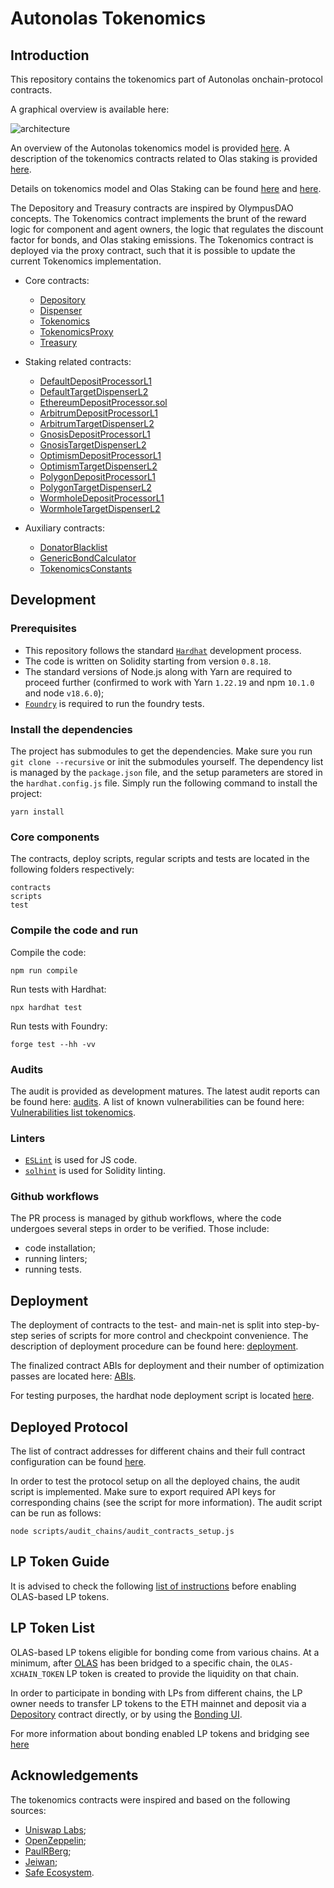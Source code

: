# Autonolas Tokenomics

## Introduction

This repository contains the tokenomics part of Autonolas onchain-protocol contracts.

A graphical overview is available here:

![architecture](https://github.com/valory-xyz/autonolas-tokenomics/blob/main/docs/On-chain_architecture_v5.png)

An overview of the Autonolas tokenomics model is provided [here](https://github.com/valory-xyz/autonolas-tokenomics/blob/main/docs/Autonolas_tokenomics_audit.pdf). A description of the tokenomics contracts related to Olas staking is provided [here](https://github.com/valory-xyz/autonolas-tokenomics/blob/main/docs/StakingSmartContracts.pdf).

Details on tokenomics model and Olas Staking can be found [here](https://olas.network/documents/whitepaper/Autonolas_Tokenomics_Core_Technical_Document.pdf) and [here](https://staking.olas.network/poaa-whitepaper.pdf).

The Depository and Treasury contracts are inspired by OlympusDAO concepts. The Tokenomics contract implements the brunt of the reward logic
for component and agent owners, the logic that regulates the discount factor for bonds, and Olas staking emissions.
The Tokenomics contract is deployed via the proxy contract, such that it is possible to update the current Tokenomics implementation.

- Core contracts:
  - [Depository](https://github.com/valory-xyz/autonolas-tokenomics/blob/main/contracts/Depository.sol)
  - [Dispenser](https://github.com/valory-xyz/autonolas-tokenomics/blob/main/contracts/Dispenser.sol)
  - [Tokenomics](https://github.com/valory-xyz/autonolas-tokenomics/blob/main/contracts/Tokenomics.sol)
  - [TokenomicsProxy](https://github.com/valory-xyz/autonolas-tokenomics/blob/main/contracts/TokenomicsProxy.sol)
  - [Treasury](https://github.com/valory-xyz/autonolas-tokenomics/blob/main/contracts/Treasury.sol)

- Staking related contracts:
  - [DefaultDepositProcessorL1](https://github.com/valory-xyz/autonolas-tokenomics/blob/main/contracts/staking/DefaultDepositProcessorL1.sol)
  - [DefaultTargetDispenserL2](https://github.com/valory-xyz/autonolas-tokenomics/blob/main/contracts/staking/DefaultTargetDispenserL2.sol)
  - [EthereumDepositProcessor.sol](https://github.com/valory-xyz/autonolas-tokenomics/blob/main/contracts/staking/EthereumDepositProcessor.sol.sol)
  - [ArbitrumDepositProcessorL1](https://github.com/valory-xyz/autonolas-tokenomics/blob/main/contracts/staking/ArbitrumDepositProcessorL1.sol)
  - [ArbitrumTargetDispenserL2](https://github.com/valory-xyz/autonolas-tokenomics/blob/main/contracts/staking/ArbitrumTargetDispenserL2.sol)
  - [GnosisDepositProcessorL1](https://github.com/valory-xyz/autonolas-tokenomics/blob/main/contracts/staking/GnosisDepositProcessorL1.sol)
  - [GnosisTargetDispenserL2](https://github.com/valory-xyz/autonolas-tokenomics/blob/main/contracts/staking/GnosisTargetDispenserL2.sol)
  - [OptimismDepositProcessorL1](https://github.com/valory-xyz/autonolas-tokenomics/blob/main/contracts/staking/OptimismDepositProcessorL1.sol)
  - [OptimismTargetDispenserL2](https://github.com/valory-xyz/autonolas-tokenomics/blob/main/contracts/staking/OptimismTargetDispenserL2.sol)
  - [PolygonDepositProcessorL1](https://github.com/valory-xyz/autonolas-tokenomics/blob/main/contracts/staking/PolygonDepositProcessorL1.sol)
  - [PolygonTargetDispenserL2](https://github.com/valory-xyz/autonolas-tokenomics/blob/main/contracts/staking/PolygonTargetDispenserL2.sol)
  - [WormholeDepositProcessorL1](https://github.com/valory-xyz/autonolas-tokenomics/blob/main/contracts/staking/WormholeDepositProcessorL1.sol)
  - [WormholeTargetDispenserL2](https://github.com/valory-xyz/autonolas-tokenomics/blob/main/contracts/staking/WormholeTargetDispenserL2.sol)

- Auxiliary contracts:
  - [DonatorBlacklist](https://github.com/valory-xyz/autonolas-tokenomics/blob/main/contracts/DonatorBlacklist.sol)
  - [GenericBondCalculator](https://github.com/valory-xyz/autonolas-tokenomics/blob/main/contracts/GenericBondCalculator.sol)
  - [TokenomicsConstants](https://github.com/valory-xyz/autonolas-tokenomics/blob/main/contracts/TokenomicsConstants.sol)

## Development

### Prerequisites
- This repository follows the standard [`Hardhat`](https://hardhat.org/tutorial/) development process.
- The code is written on Solidity starting from version `0.8.18`.
- The standard versions of Node.js along with Yarn are required to proceed further (confirmed to work with Yarn `1.22.19` and npm `10.1.0` and node `v18.6.0`);
- [`Foundry`](https://book.getfoundry.sh/) is required to run the foundry tests.

### Install the dependencies
The project has submodules to get the dependencies. Make sure you run `git clone --recursive` or init the submodules yourself.
The dependency list is managed by the `package.json` file, and the setup parameters are stored in the `hardhat.config.js` file.
Simply run the following command to install the project:
```
yarn install
```

### Core components
The contracts, deploy scripts, regular scripts and tests are located in the following folders respectively:
```
contracts
scripts
test
```

### Compile the code and run
Compile the code:
```
npm run compile
```
Run tests with Hardhat:
```
npx hardhat test
```
Run tests with Foundry:
```
forge test --hh -vv
```

### Audits
The audit is provided as development matures. The latest audit reports can be found here: [audits](https://github.com/valory-xyz/autonolas-tokenomics/blob/main/audits).
A list of known vulnerabilities can be found here: [Vulnerabilities list tokenomics](https://github.com/valory-xyz/autonolas-tokenomics/blob/main/docs/Vulnerabilities_list_tokenomics.pdf).

### Linters
- [`ESLint`](https://eslint.org) is used for JS code.
- [`solhint`](https://github.com/protofire/solhint) is used for Solidity linting.

### Github workflows
The PR process is managed by github workflows, where the code undergoes several steps in order to be verified. Those include:
- code installation;
- running linters;
- running tests.

## Deployment
The deployment of contracts to the test- and main-net is split into step-by-step series of scripts for more control and checkpoint convenience.
The description of deployment procedure can be found here: [deployment](https://github.com/valory-xyz/autonolas-tokenomics/blob/main/scripts/deployment).

The finalized contract ABIs for deployment and their number of optimization passes are located here: [ABIs](https://github.com/valory-xyz/autonolas-tokenomics/blob/main/abis).

For testing purposes, the hardhat node deployment script is located [here](https://github.com/valory-xyz/autonolas-tokenomics/blob/main/deploy).

## Deployed Protocol
The list of contract addresses for different chains and their full contract configuration can be found [here](https://github.com/valory-xyz/autonolas-tokenomics/blob/main/docs/configuration.json).

In order to test the protocol setup on all the deployed chains, the audit script is implemented. Make sure to export
required API keys for corresponding chains (see the script for more information). The audit script can be run as follows:
```
node scripts/audit_chains/audit_contracts_setup.js
```

## LP Token Guide
It is advised to check the following [list of instructions](https://github.com/valory-xyz/autonolas-tokenomics/blob/main/docs/lp_token_guide.md) before enabling OLAS-based LP tokens. 

## LP Token List
OLAS-based LP tokens eligible for bonding come from various chains. At a minimum, after [OLAS](https://github.com/valory-xyz/autonolas-governance/blob/main/docs/olas_bridging.md)
has been bridged to a specific chain, the `OLAS-XCHAIN_TOKEN` LP token is created to provide the liquidity on that chain.

In order to participate in bonding with LPs from different chains, the LP owner needs to transfer LP tokens to the ETH mainnet
and deposit via a [Depository](https://github.com/valory-xyz/autonolas-tokenomics/blob/main/contracts/Depository.sol) contract
directly, or by using the [Bonding UI](https://tokenomics.olas.network/bonding-products).

For more information about bonding enabled LP tokens and bridging see [here](https://github.com/valory-xyz/autonolas-tokenomics/blob/main/docs/lp_token_bridging.md)

## Acknowledgements
The tokenomics contracts were inspired and based on the following sources:
- [Uniswap Labs](https://github.com/Uniswap/v2-core);
- [OpenZeppelin](https://github.com/OpenZeppelin/openzeppelin-contracts);
- [PaulRBerg](https://github.com/paulrberg/prb-math);
- [Jeiwan](https://github.com/Jeiwan/zuniswapv2);
- [Safe Ecosystem](https://github.com/safe-global/safe-contracts).
